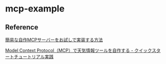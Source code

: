# mcp-example

## Reference

[簡易な自作MCPサーバーをお試しで実装する方法](https://zenn.dev/smartround_dev/articles/02af1058e9f80f)

[Model Context Protocol（MCP）で天気情報ツールを自作する - クイックスタートチュートリアル実践](https://zenn.dev/digitalcube/articles/dc82928f4ac251)